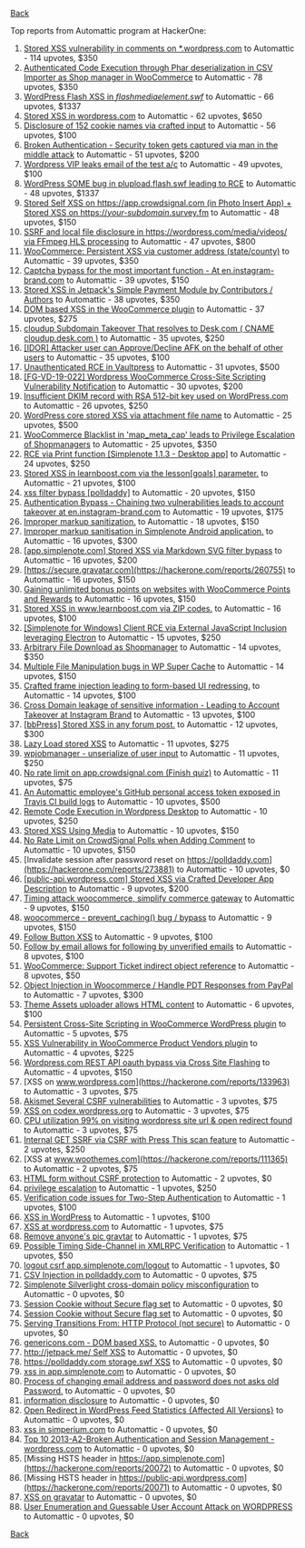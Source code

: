 [Back](../README.md)

Top reports from Automattic program at HackerOne:

1. [Stored XSS vulnerability in comments on *.wordpress.com](https://hackerone.com/reports/707720) to Automattic - 114 upvotes, $350
2. [Authenticated Code Execution through Phar deserialization in CSV Importer as Shop manager in WooCommerce](https://hackerone.com/reports/403083) to Automattic - 78 upvotes, $350
3. [WordPress Flash XSS in *flashmediaelement.swf*](https://hackerone.com/reports/134546) to Automattic - 66 upvotes, $1337
4. [Stored XSS in wordpress.com](https://hackerone.com/reports/733248) to Automattic - 62 upvotes, $650
5. [Disclosure of 152 cookie names via crafted input](https://hackerone.com/reports/310105) to Automattic - 56 upvotes, $100
6. [Broken Authentication - Security token gets captured via man in the middle attack](https://hackerone.com/reports/206650) to Automattic - 51 upvotes, $200
7. [Wordpress VIP leaks email of the test a/c](https://hackerone.com/reports/540301) to Automattic - 49 upvotes, $100
8. [WordPress SOME bug in plupload.flash.swf leading to RCE](https://hackerone.com/reports/134738) to Automattic - 48 upvotes, $1337
9. [Stored Self XSS on https://app.crowdsignal.com (in Photo Insert App) + Stored XSS on https://*your-subdomain*.survey.fm](https://hackerone.com/reports/667188) to Automattic - 48 upvotes, $150
10. [SSRF and local file disclosure in https://wordpress.com/media/videos/ via FFmpeg HLS processing](https://hackerone.com/reports/237381) to Automattic - 47 upvotes, $800
11. [WooCommerce: Persistent XSS via customer address (state/county)](https://hackerone.com/reports/530499) to Automattic - 39 upvotes, $350
12. [Captcha bypass for the most important function - At en.instagram-brand.com](https://hackerone.com/reports/206653) to Automattic - 39 upvotes, $150
13. [Stored XSS in Jetpack's Simple Payment Module by Contributors / Authors](https://hackerone.com/reports/402753) to Automattic - 38 upvotes, $350
14. [DOM based XSS in the WooCommerce plugin](https://hackerone.com/reports/507139) to Automattic - 37 upvotes, $275
15. [cloudup Subdomain Takeover That resolves to Desk.com ( CNAME cloudup.desk.com )](https://hackerone.com/reports/201796) to Automattic - 35 upvotes, $250
16. [[IDOR] Attacker user can Approve/Decline AFK on the behalf of other users](https://hackerone.com/reports/725569) to Automattic - 35 upvotes, $100
17. [Unauthenticated RCE in Vaultpress](https://hackerone.com/reports/236552) to Automattic - 31 upvotes, $500
18. [[FG-VD-19-022] Wordpress WooCommerce Cross-Site Scripting Vulnerability Notification](https://hackerone.com/reports/495583) to Automattic - 30 upvotes, $200
19. [Insufficient DKIM record with RSA 512-bit key used on WordPress.com](https://hackerone.com/reports/550937) to Automattic - 26 upvotes, $250
20. [WordPress core stored XSS via attachment file name](https://hackerone.com/reports/139245) to Automattic - 25 upvotes, $500
21. [WooCommerce Blacklist in 'map_meta_cap' leads to Privilege Escalation of Shopmanagers](https://hackerone.com/reports/403039) to Automattic - 25 upvotes, $350
22. [RCE via Print function [Simplenote 1.1.3 - Desktop app]](https://hackerone.com/reports/358049) to Automattic - 24 upvotes, $250
23. [Stored XSS in learnboost.com via the lesson[goals] parameter.](https://hackerone.com/reports/300270) to Automattic - 21 upvotes, $100
24. [xss filter bypass [polldaddy]](https://hackerone.com/reports/264832) to Automattic - 20 upvotes, $150
25. [Authentication Bypass - Chaining two vulnerabilities leads to account takeover at en.instagram-brand.com](https://hackerone.com/reports/209008) to Automattic - 19 upvotes, $175
26. [Improper markup sanitization.](https://hackerone.com/reports/289823) to Automattic - 18 upvotes, $150
27. [Improper markup sanitisation in Simplenote Android application.](https://hackerone.com/reports/297547) to Automattic - 16 upvotes, $300
28. [[app.simplenote.com] Stored XSS via Markdown SVG filter bypass](https://hackerone.com/reports/271007) to Automattic - 16 upvotes, $200
29. [https://secure.gravatar.com](https://hackerone.com/reports/260755) to Automattic - 16 upvotes, $150
30. [Gaining unlimited bonus points on websites with WooCommerce Points and Rewards](https://hackerone.com/reports/592803) to Automattic - 16 upvotes, $150
31. [Stored XSS in www.learnboost.com via ZIP codes.](https://hackerone.com/reports/300812) to Automattic - 16 upvotes, $100
32. [[Simplenote for Windows] Client RCE via External JavaScript Inclusion leveraging Electron](https://hackerone.com/reports/291539) to Automattic - 15 upvotes, $250
33. [Arbitrary File Download as Shopmanager](https://hackerone.com/reports/402473) to Automattic - 14 upvotes, $350
34. [Multiple File Manipulation bugs in WP Super Cache](https://hackerone.com/reports/240886) to Automattic - 14 upvotes, $150
35. [Crafted frame injection leading to form-based UI redressing.](https://hackerone.com/reports/291683) to Automattic - 14 upvotes, $100
36. [Cross Domain leakage of sensitive information - Leading to Account Takeover at Instagram Brand](https://hackerone.com/reports/209352) to Automattic - 13 upvotes, $100
37. [[bbPress] Stored XSS in any forum post.](https://hackerone.com/reports/151117) to Automattic - 12 upvotes, $300
38. [Lazy Load stored XSS](https://hackerone.com/reports/152416) to Automattic - 11 upvotes, $275
39. [wpjobmanager - unserialize of user input](https://hackerone.com/reports/308489) to Automattic - 11 upvotes, $250
40. [No rate limit on app.crowdsignal.com (Finish quiz)](https://hackerone.com/reports/568832) to Automattic - 11 upvotes, $75
41. [An Automattic employee's GitHub personal access token exposed in Travis CI build logs](https://hackerone.com/reports/218264) to Automattic - 10 upvotes, $500
42. [Remote Code Execution in Wordpress Desktop](https://hackerone.com/reports/301458) to Automattic - 10 upvotes, $250
43. [Stored XSS Using Media](https://hackerone.com/reports/275386) to Automattic - 10 upvotes, $150
44. [No Rate Limit on CrowdSignal Polls when Adding Comment](https://hackerone.com/reports/488923) to Automattic - 10 upvotes, $150
45. [Invalidate session after password reset on https://polldaddy.com](https://hackerone.com/reports/273881) to Automattic - 10 upvotes, $0
46. [[public-api.wordpress.com] Stored XSS via Crafted Developer App Description](https://hackerone.com/reports/293743) to Automattic - 9 upvotes, $200
47. [Timing attack woocommerce, simplify commerce gateway](https://hackerone.com/reports/239359) to Automattic - 9 upvotes, $150
48. [woocommerce - prevent_caching() bug / bypass](https://hackerone.com/reports/241323) to Automattic - 9 upvotes, $150
49. [Follow Button XSS](https://hackerone.com/reports/172574) to Automattic - 9 upvotes, $100
50. [Follow by email allows for following by unverified emails](https://hackerone.com/reports/762121) to Automattic - 8 upvotes, $100
51. [WooCommerce: Support Ticket indirect object reference](https://hackerone.com/reports/91599) to Automattic - 8 upvotes, $50
52. [Object Injection in Woocommerce / Handle PDT Responses from PayPal](https://hackerone.com/reports/245228) to Automattic - 7 upvotes, $300
53. [Theme Assets uploader allows HTML content](https://hackerone.com/reports/769998) to Automattic - 6 upvotes, $100
54. [Persistent Cross-Site Scripting in WooCommerce WordPress plugin](https://hackerone.com/reports/152692) to Automattic - 5 upvotes, $75
55. [XSS Vulnerability in WooCommerce Product Vendors plugin](https://hackerone.com/reports/253313) to Automattic - 4 upvotes, $225
56. [Wordpress.com REST API oauth bypass via Cross Site Flashing](https://hackerone.com/reports/176308) to Automattic - 4 upvotes, $150
57. [XSS on www.wordpress.com](https://hackerone.com/reports/133963) to Automattic - 3 upvotes, $75
58. [Akismet Several CSRF vulnerabilities](https://hackerone.com/reports/131108) to Automattic - 3 upvotes, $75
59. [XSS on codex.wordpress.org](https://hackerone.com/reports/104559) to Automattic - 3 upvotes, $75
60. [CPU utilization 99% on visiting wordpress site url &amp; open redirect found](https://hackerone.com/reports/129091) to Automattic - 3 upvotes, $75
61. [Internal GET SSRF via CSRF with Press This scan feature](https://hackerone.com/reports/110801) to Automattic - 2 upvotes, $250
62. [XSS at www.woothemes.com](https://hackerone.com/reports/111365) to Automattic - 2 upvotes, $75
63. [HTML form without CSRF protection](https://hackerone.com/reports/7849) to Automattic - 2 upvotes, $0
64. [privilege escalation](https://hackerone.com/reports/13959) to Automattic - 1 upvotes, $250
65. [Verification code issues for Two-Step Authentication](https://hackerone.com/reports/67660) to Automattic - 1 upvotes, $100
66. [XSS in WordPress](https://hackerone.com/reports/81736) to Automattic - 1 upvotes, $100
67. [XSS at wordpress.com](https://hackerone.com/reports/111500) to Automattic - 1 upvotes, $75
68. [Remove anyone's pic gravtar](https://hackerone.com/reports/101145) to Automattic - 1 upvotes, $75
69. [Possible Timing Side-Channel in XMLRPC Verification](https://hackerone.com/reports/107296) to Automattic - 1 upvotes, $50
70. [logout csrf app.simplenote.com/logout](https://hackerone.com/reports/13705) to Automattic - 1 upvotes, $0
71. [CSV Injection in polldaddy.com](https://hackerone.com/reports/92353) to Automattic - 0 upvotes, $75
72. [Simplenote Silverlight cross-domain policy misconfiguration](https://hackerone.com/reports/7571) to Automattic - 0 upvotes, $0
73. [Session Cookie without Secure flag set](https://hackerone.com/reports/7680) to Automattic - 0 upvotes, $0
74. [Session Cookie without Secure flag set](https://hackerone.com/reports/7843) to Automattic - 0 upvotes, $0
75. [Serving Transitions From: HTTP Protocol (not secure)](https://hackerone.com/reports/14803) to Automattic - 0 upvotes, $0
76. [genericons.com - DOM based XSS.](https://hackerone.com/reports/14305) to Automattic - 0 upvotes, $0
77. [http://jetpack.me/ Self XSS](https://hackerone.com/reports/14303) to Automattic - 0 upvotes, $0
78. [https://polldaddy.com storage.swf XSS](https://hackerone.com/reports/9522) to Automattic - 0 upvotes, $0
79. [xss in app.simplenote.com](https://hackerone.com/reports/13703) to Automattic - 0 upvotes, $0
80. [Process of changing email address and password does not asks old Password.](https://hackerone.com/reports/15777) to Automattic - 0 upvotes, $0
81. [information disclosure](https://hackerone.com/reports/13939) to Automattic - 0 upvotes, $0
82. [Open Redirect in WordPress Feed Statistics {Affected All Versions}](https://hackerone.com/reports/22142) to Automattic - 0 upvotes, $0
83. [xss in simperium.com](https://hackerone.com/reports/13746) to Automattic - 0 upvotes, $0
84. [Top 10 2013-A2-Broken Authentication and Session Management - wordpress.com](https://hackerone.com/reports/18503) to Automattic - 0 upvotes, $0
85. [Missing HSTS header in https://app.simplenote.com](https://hackerone.com/reports/20072) to Automattic - 0 upvotes, $0
86. [Missing HSTS header in https://public-api.wordpress.com](https://hackerone.com/reports/20071) to Automattic - 0 upvotes, $0
87. [XSS on gravatar](https://hackerone.com/reports/13794) to Automattic - 0 upvotes, $0
88. [User Enumeration and Guessable User Account Attack on WORDPRESS](https://hackerone.com/reports/16439) to Automattic - 0 upvotes, $0


[Back](../README.md)